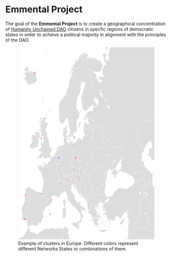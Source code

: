 # Emmental Project

The goal of the **Emmental Project** is to create a geographical concentration of [Humanity Unchained DAO](https://humanityunchained.org) citizens in specfic regions of democratic states in order to achieve a political majority in alignment with the principles of the DAO.

<figure>
<img src="assets/img/europe_new.svg" height="600px"/>
 <figcaption>
Example of clusters in Europe. Different colors represent different Networks States or combinations of them.
</figcaption>
</figure>

